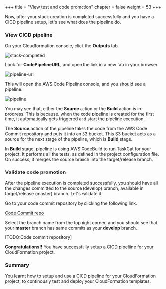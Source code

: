 +++
title = "View test and code promotion"
chapter = false
weight = 53
+++

Now, after your stack creation is completed successfully and you have a CICD pipeline setup, let's see what does the pipeline do.

### View CICD pipeline

On your Cloudformation console, click the **Outputs** tab.

![stack-completed](/images/stack-completed.png)

Look for **CodePipelineURL**, and open the link in a new tab in your browser. 

![pipeline-url](/images/pipeline-url.png)

This will open the AWS Code Pipeline console, and you should see a pipeline.

![pipeline](/images/pipeline.png)

You may see that, either the **Source** action or the **Build** action is in-progress. This is because, when the code pipeline is created for the first time, it automatically gets triggered and start the pipeline execution. 

The **Source** action of the pipeline takes the code from the AWS Code Commit repository and puts it into an S3 bucket. This S3 bucket acts as a source for the next stage of the pipeline, which is **Build** stage.

In **Build** stage, pipeline is using AWS CodeBuild to run TaskCat for your project. It performs all the tests, as defined in the project configuration file. On success, it merges the source branch into the target/release branch.

### Validate code promotion

After the pipeline execution is completed successfully, you should have all the changes committed to the source (develop) branch, available in target/release (master) branch. Let's validate it.

Go to your code commit repository by clicking the following link.

[Code Commit repo](https://us-west-1.console.aws.amazon.com/codesuite/codecommit/repositories/quickstart-ci-repo/commits?region=us-west-1)

Select the branch name from the top right corner, and you should see that your **master** branch has same commits as your **develop** branch.

[TODO:Code commit repository]

**Congratulations!!** You have successfully setup a CICD pipeliine for your CloudFormation project. 

### Summary

You learnt how to setup and use a CICD pipeline for your CloudFormation project, to continously test and deploy your CloudFormation templates.
